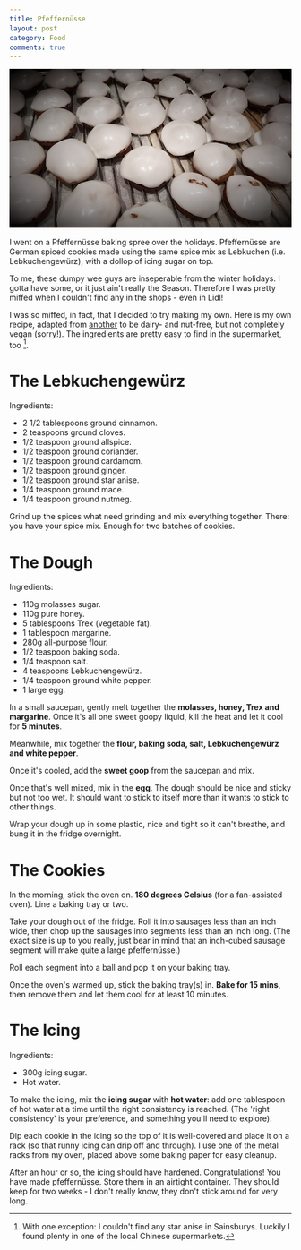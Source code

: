 ```yaml
---
title: Pfeffernüsse
layout: post
category: Food
comments: true
---
```


![](/images/2022/01/pfeffernusse.jpg "It's them!")

I went on a Pfeffernüsse baking spree over the holidays. Pfeffernüsse are German spiced cookies made using the same spice mix as Lebkuchen (i.e. Lebkuchengewürz), with a dollop of icing sugar on top. 

To me, these dumpy wee guys are inseperable from the winter holidays. I gotta have some, or it just ain't really the Season. Therefore I was pretty miffed when I couldn't find any in the shops - even in Lidl! 

I was so miffed, in fact, that I decided to try making my own. Here is my own recipe, adapted from [another](https://www.daringgourmet.com/pfeffernuesse-german-iced-gingerbread-cookies/#recipe) to be dairy- and nut-free, but not completely vegan (sorry!). The ingredients are pretty easy to find in the supermarket, too [^1].

<!--more-->

# The Lebkuchengewürz

Ingredients:

- 2 1/2 tablespoons ground cinnamon.
- 2 teaspoons ground cloves.
- 1/2 teaspoon ground allspice.
- 1/2 teaspoon ground coriander.
- 1/2 teaspoon ground cardamom.
- 1/2 teaspoon ground ginger.
- 1/2 teaspoon ground star anise.
- 1/4 teaspoon ground mace.
- 1/4 teaspoon ground nutmeg.

Grind up the spices what need grinding and mix everything together. There: you have your spice mix. Enough for two batches of cookies.

# The Dough

Ingredients:

- 110g molasses sugar.
- 110g pure honey.
- 5 tablespoons Trex (vegetable fat).
- 1 tablespoon margarine.
- 280g all-purpose flour.
- 1/2 teaspoon baking soda.
- 1/4 teaspoon salt.
- 4 teaspoons Lebkuchengewürz.
- 1/4 teaspoon ground white pepper.
- 1 large egg.

In a small saucepan, gently melt together the **molasses, honey, Trex and margarine**. Once it's all one sweet goopy liquid, kill the heat and let it cool for **5 minutes**.

Meanwhile, mix together the **flour, baking soda, salt, Lebkuchengewürz and white pepper**. 

Once it's cooled, add the **sweet goop** from the saucepan and mix. 

Once that's well mixed, mix in the **egg**. The dough should be nice and sticky but not too wet. It should want to stick to itself more than it wants to stick to other things.

Wrap your dough up in some plastic, nice and tight so it can't breathe, and bung it in the fridge overnight.

# The Cookies

In the morning, stick the oven on. **180 degrees Celsius** (for a fan-assisted oven). Line a baking tray or two.

Take your dough out of the fridge. Roll it into sausages less than an inch wide, then chop up the sausages into segments less than an inch long. (The exact size is up to you really, just bear in mind that an inch-cubed sausage segment will make quite a large pfeffernüsse.) 

Roll each segment into a ball and pop it on your baking tray.

Once the oven's warmed up, stick the baking tray(s) in. **Bake for 15 mins**, then remove them and let them cool for at least 10 minutes.

# The Icing

Ingredients:

- 300g icing sugar.
- Hot water.

To make the icing, mix the **icing sugar** with **hot water**: add one tablespoon of hot water at a time until the right consistency is reached. (The 'right consistency' is your preference, and something you'll need to explore). 

Dip each cookie in the icing so the top of it is well-covered and place it on a rack (so that runny icing can drip off and through). I use one of the metal racks from my oven, placed above some baking paper for easy cleanup.

After an hour or so, the icing should have hardened. Congratulations! You have made pfeffernüsse. Store them in an airtight container. They should keep for two weeks - I don't really know, they don't stick around for very long.

[^1]: With one exception: I couldn't find any star anise in Sainsburys. Luckily I found plenty in one of the local Chinese supermarkets.

